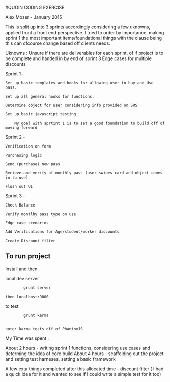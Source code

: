#QUOIN CODING EXERCISE

Alex Moser - January 2015

This is split up into 3 sprints accordingly considering a few uknowns, applied front a front end perspective. I tried to order by importance, making sprint 1 the most important items/foundational things with the clause being this can ofcourse change based off clients needs.

Uknowns :
	Unsure if there are deliverables for each sprint, of if project is to be complete and handed in by end of sprint 3
	Edge cases for multiple discounts


Sprint 1 -

	Set up basic templates and hooks for allowing user to buy and Use pass.

	Set up all general hooks for functions.

	Determine object for user considering info provided on SRS

	Set up basic javascript testing

		My goal with sprtint 1 is to set a good foundation to build off of moving forward


Sprint 2 -

	Verification on form

	Purchasing logic

	Send (purchase) new pass

	Recieve and verify of monthly pass (user swipes card and object comes in to use)

	Flush out UI


Sprint 3 -

	Check Balance

	Verify montlhy pass type on use 

	Edge case scenarios

	Add Verifications for Age/student/worker discounts

	Create Discount filter


## To run project
  Install and then

  local dev server

			grunt server

	then localhost:9000

  to test

			grunt karma 


	note: karma tests off of PhantomJS


  My Time was spent :

  About 2 hours - writing sprint 1 functions, considering use cases and determing the idea of core build
  About 4 hours  - scaffolding out the project and setting test harneses, setting a basic framework
  

  A few exta things completed after this allocated time - discount filter ( I had a quick idea for it and wanted to see if I could write a simple test for it too)
